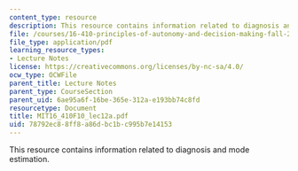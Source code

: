 ```yaml
---
content_type: resource
description: This resource contains information related to diagnosis and mode estimation.
file: /courses/16-410-principles-of-autonomy-and-decision-making-fall-2010/78792ec88ff8a86dbc1bc995b7e14153_MIT16_410F10_lec12a.pdf
file_type: application/pdf
learning_resource_types:
- Lecture Notes
license: https://creativecommons.org/licenses/by-nc-sa/4.0/
ocw_type: OCWFile
parent_title: Lecture Notes
parent_type: CourseSection
parent_uid: 6ae95a6f-16be-365e-312a-e193bb74c8fd
resourcetype: Document
title: MIT16_410F10_lec12a.pdf
uid: 78792ec8-8ff8-a86d-bc1b-c995b7e14153
---
```

This resource contains information related to diagnosis and mode estimation.